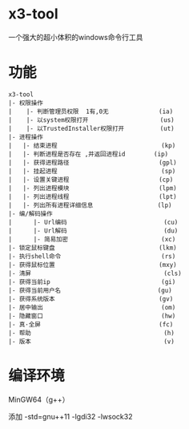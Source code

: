 # x3-tool
一个强大的超小体积的windows命令行工具
# 功能
    x3-tool
    |- 权限操作
    |    |- 判断管理员权限  1有,0无              (ia)
    |    |- 以system权限打开                    (us)
    |    |- 以TrustedInstaller权限打开          (ut)
    |- 进程操作
    |   |- 结束进程                             (kp)
    |   |- 判断进程是否存在 ,并返回进程id        (ip)
    |   |- 获得进程路径                         (gpl)
    |   |- 挂起进程                             (sp)
    |   |- 设置关键进程                         (cp)
    |   |- 列出进程模块                         (lpm)
    |   |- 列出进程线程                         (lpt)
    |   |- 列出所有进程详细信息                  (lp)
    |- 编/解码操作
    |      |- Url编码                           (cu)
    |      |- Url解码                           (du)
    |      |- 简易加密                          (xc)
    |- 锁定鼠标键盘                             (lkm)
    |- 执行shell命令                            (rs)
    |- 获得鼠标位置                             (mxy)
    |- 清屏                                     (cls)
    |- 获得当前ip                               (gi)
    |- 获得当前用户名                           (gu)
    |- 获得系统版本                             (gv)
    |- 居中输出                                 (om)
    |- 隐藏窗口                                 (hw)
    |- 真·全屏                                 (fc)
    |- 帮助                                     (h)
    |- 版本                                     (v)
# 编译环境
MinGW64（g++）

添加 -std=gnu++11 -lgdi32 -lwsock32
